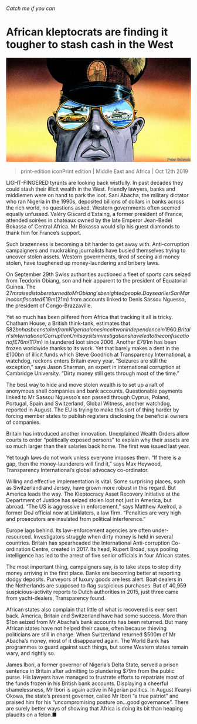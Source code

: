 ###### Catch me if you can

# African kleptocrats are finding it tougher to stash cash in the West 

![image](images/20191012_MAD001_0.jpg) 

> print-edition iconPrint edition | Middle East and Africa | Oct 12th 2019 

LIGHT-FINGERED tyrants are looking back wistfully. In past decades they could stash their illicit wealth in the West. Friendly lawyers, banks and middlemen were on hand to park the loot. Sani Abacha, the military dictator who ran Nigeria in the 1990s, deposited billions of dollars in banks across the rich world, no questions asked. Western governments often seemed equally unfussed. Valéry Giscard d’Estaing, a former president of France, attended soirées in chateaux owned by the late Emperor Jean-Bedel Bokassa of Central Africa. Mr Bokassa would slip his guest diamonds to thank him for France’s support. 

Such brazenness is becoming a bit harder to get away with. Anti-corruption campaigners and muckraking journalists have busied themselves trying to uncover stolen assets. Western governments, tired of seeing aid money stolen, have toughened up money-laundering and bribery laws. 

On September 29th Swiss authorities auctioned a fleet of sports cars seized from Teodorin Obiang, son and heir apparent to the president of Equatorial Guinea. The $27m raised is to be returned to Mr Obiang’s benighted people. Days earlier San Marino confiscated €19m ($21m) from accounts linked to Denis Sassou Nguesso, the president of Congo-Brazzaville. 

Yet so much has been pilfered from Africa that tracking it all is tricky. Chatham House, a British think-tank, estimates that $582bn has been stolen from Nigeria alone since it won independence in 1960. Britain’s International Corruption Unit says its investigations have led to the confiscation of £76m ($117m) in laundered loot since 2006. Another £791m has been frozen worldwide thanks to its work. Yet that barely makes a dent in the £100bn of illicit funds which Steve Goodrich at Transparency International, a watchdog, reckons enters Britain every year. “Seizures are still the exception,” says Jason Sharman, an expert in international corruption at Cambridge University. “Dirty money still gets through most of the time.” 

The best way to hide and move stolen wealth is to set up a raft of anonymous shell companies and bank accounts. Questionable payments linked to Mr Sassou Nguesso’s son passed through Cyprus, Poland, Portugal, Spain and Switzerland, Global Witness, another watchdog, reported in August. The EU is trying to make this sort of thing harder by forcing member states to publish registers disclosing the beneficial owners of companies. 

Britain has introduced another innovation. Unexplained Wealth Orders allow courts to order “politically exposed persons” to explain why their assets are so much larger than their salaries back home. The first was issued last year. 

Yet tough laws do not work unless everyone imposes them. “If there is a gap, then the money-launderers will find it,” says Max Heywood, Transparency International’s global advocacy co-ordinator. 

Willing and effective implementation is vital. Some surprising places, such as Switzerland and Jersey, have grown more robust in this regard. But America leads the way. The Kleptocracy Asset Recovery Initiative at the Department of Justice has seized stolen loot not just in America, but abroad. “The US is aggressive in enforcement,” says Matthew Axelrod, a former DoJ official now at Linklaters, a law firm. “Penalties are very high and prosecutors are insulated from political interference.” 

Europe lags behind. Its law-enforcement agencies are often under-resourced. Investigators struggle when dirty money is held in several countries. Britain has spearheaded the International Anti-corruption Co-ordination Centre, created in 2017. Its head, Rupert Broad, says pooling intelligence has led to the arrest of five senior officials in four African states. 

The most important thing, campaigners say, is to take steps to stop dirty money arriving in the first place. Banks are becoming better at reporting dodgy deposits. Purveyors of luxury goods are less alert. Boat dealers in the Netherlands are supposed to flag suspicious purchases. But of 40,959 suspicious-activity reports to Dutch authorities in 2015, just three came from yacht-dealers, Transparency found. 

African states also complain that little of what is recovered is ever sent back. America, Britain and Switzerland have had some success. More than $1bn seized from Mr Abacha’s bank accounts has been returned. But many African states have not helped their cause, often because thieving politicians are still in charge. When Switzerland returned $500m of Mr Abacha’s money, most of it disappeared again. The World Bank has programmes to guard against such things, but some Western states remain wary, and rightly so. 

James Ibori, a former governor of Nigeria’s Delta State, served a prison sentence in Britain after admitting to plundering $79m from the public purse. His lawyers have managed to frustrate efforts to repatriate most of the funds frozen in his British bank accounts. Displaying a cheerful shamelessness, Mr Ibori is again active in Nigerian politics. In August Ifeanyi Okowa, the state’s present governor, called Mr Ibori “a true patriot” and praised him for his “uncompromising posture on...good governance”. There are surely better ways of showing that Africa is doing its bit than heaping plaudits on a felon.■ 

